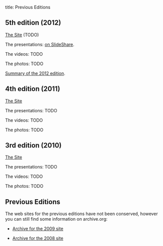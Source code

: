 title: Previous Editions

## 5th edition (2012)

[The Site](http://2012.openworldforum.org/) (TODO)

The presentations: [on SlideShare](http://fr.slideshare.net/OpenWorldForum/presentations).

The videos: TODO

The photos: TODO

[Summary of the 2012 edition](http://fr.slideshare.net/OpenWorldForum/open-world-forum-2012-outcomes).


## 4th edition (2011)

[The Site](http://2011.openworldforum.org/)

The presentations: TODO

The videos: TODO

The photos: TODO


## 3rd edition (2010)

[The Site](http://2010.openworldforum.org/)

The presentations: TODO

The videos: TODO

The photos: TODO


## Previous Editions

The web sites for the previous editions have not been conserved, however you can still find some information on archive.org:

- [Archive for the 2009 site](http://web.archive.org/web/20091212025904/http://openworldforum.org/?)

- [Archive for the 2008 site](http://web.archive.org/web/20081217024415/http://www.openworldforum.org/)

